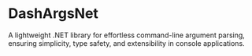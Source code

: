 # DashArgsNet
A lightweight .NET library for effortless command-line argument parsing, ensuring simplicity, type safety, and extensibility in console applications.
